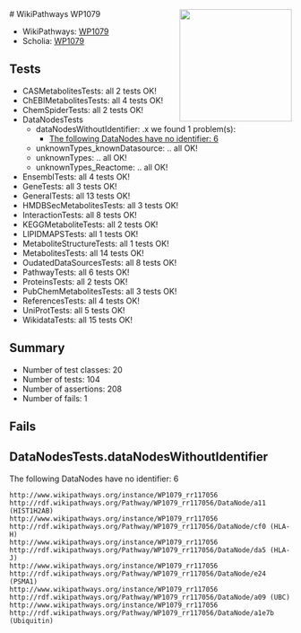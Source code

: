 <img style="float: right; width: 200px" src="https://upload.wikimedia.org/wikipedia/commons/thumb/8/83/Wplogo_with_text_500.png/640px-Wplogo_with_text_500.png" />
# WikiPathways WP1079

* WikiPathways: [WP1079](https://wikipathways.org/pathways/WP1079)
* Scholia: [WP1079](https://scholia.toolforge.org/wikipathways/WP1079)
## Tests
* CASMetabolitesTests: all 2 tests OK!
* ChEBIMetabolitesTests: all 4 tests OK!
* ChemSpiderTests: all 2 tests OK!
* DataNodesTests
    * dataNodesWithoutIdentifier: .x we found 1 problem(s):
        * [The following DataNodes have no identifier: 6](#d2d32fa5)
    * unknownTypes_knownDatasource: .. all OK!
    * unknownTypes: .. all OK!
    * unknownTypes_Reactome: .. all OK!
* EnsemblTests: all 4 tests OK!
* GeneTests: all 3 tests OK!
* GeneralTests: all 13 tests OK!
* HMDBSecMetabolitesTests: all 3 tests OK!
* InteractionTests: all 8 tests OK!
* KEGGMetaboliteTests: all 2 tests OK!
* LIPIDMAPSTests: all 1 tests OK!
* MetaboliteStructureTests: all 1 tests OK!
* MetabolitesTests: all 14 tests OK!
* OudatedDataSourcesTests: all 8 tests OK!
* PathwayTests: all 6 tests OK!
* ProteinsTests: all 2 tests OK!
* PubChemMetabolitesTests: all 3 tests OK!
* ReferencesTests: all 4 tests OK!
* UniProtTests: all 5 tests OK!
* WikidataTests: all 15 tests OK!


## Summary

* Number of test classes: 20
* Number of tests: 104
* Number of assertions: 208
* Number of fails: 1

## Fails

<a name="d2d32fa5" />

## DataNodesTests.dataNodesWithoutIdentifier

The following DataNodes have no identifier: 6
```
http://www.wikipathways.org/instance/WP1079_rr117056 http://rdf.wikipathways.org/Pathway/WP1079_rr117056/DataNode/a11 (HIST1H2AB)
http://www.wikipathways.org/instance/WP1079_rr117056 http://rdf.wikipathways.org/Pathway/WP1079_rr117056/DataNode/cf0 (HLA-H)
http://www.wikipathways.org/instance/WP1079_rr117056 http://rdf.wikipathways.org/Pathway/WP1079_rr117056/DataNode/da5 (HLA-J)
http://www.wikipathways.org/instance/WP1079_rr117056 http://rdf.wikipathways.org/Pathway/WP1079_rr117056/DataNode/e24 (PSMA1)
http://www.wikipathways.org/instance/WP1079_rr117056 http://rdf.wikipathways.org/Pathway/WP1079_rr117056/DataNode/a09 (UBC)
http://www.wikipathways.org/instance/WP1079_rr117056 http://rdf.wikipathways.org/Pathway/WP1079_rr117056/DataNode/a1e7b (Ubiquitin)
```

